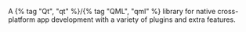 ---
---

A {% tag "Qt", "qt" %}/{% tag "QML", "qml" %} library for native cross-platform app development with a variety of plugins and extra features.
